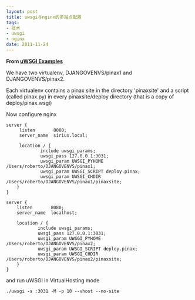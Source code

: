 ```yaml
---
layout: post
title: uwsgi与nginx的多站点配置
tags:
- 技术
- uwsgi
- nginx
date: 2011-11-24
---
```

**From [uWSGI Examples](http://projects.unbit.it/uwsgi/wiki/Example)**

We have two virtualenv, DJANGOVENVS/pinax1 and DJANGOVENVS/pinax2.

Each virtualenv contains a pinax site in the directory 'pinaxsite' and a script (called pinax.py) in every pinaxsite/deploy directory (that is a copy of deploy/pinax.wsgi)

Now configure nginx

    server {
         listen       8080;
         server_name  sirius.local;

         location / {
                 include uwsgi_params;
                 uwsgi_pass 127.0.0.1:3031;
                 uwsgi_param UWSGI_PYHOME /Users/roberto/DJANGOVENVS/pinax1;
                 uwsgi_param UWSGI_SCRIPT deploy.pinax;
                 uwsgi_param UWSGI_CHDIR /Users/roberto/DJANGOVENVS/pinax1/pinaxsite;
        }
    }

    server {
        listen       8080;
        server_name  localhost;

        location / {
                include uwsgi_params;
                uwsgi_pass 127.0.0.1:3031;
                uwsgi_param UWSGI_PYHOME /Users/roberto/DJANGOVENVS/pinax2;
                uwsgi_param UWSGI_SCRIPT deploy.pinax;
                uwsgi_param UWSGI_CHDIR /Users/roberto/DJANGOVENVS/pinax2/pinaxsite;
        }
    }


and run uWSGI in VirtualHosting mode

    ./uwsgi -s :3031 -M -p 10 --vhost --no-site
